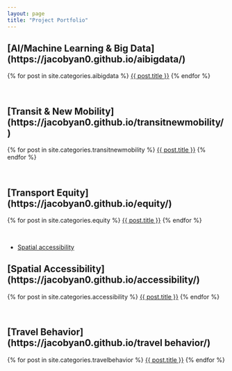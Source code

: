 ```yaml
---
layout: page
title: "Project Portfolio"
---
```

 
<article>
<h2>[AI/Machine Learning & Big Data](https://jacobyan0.github.io/aibigdata/)</h2>

{% for post in site.categories.aibigdata %}
  <a href="{{ post.url | relative_url }}">{{ post.title }}</a>
{% endfor %}
</article>

<br>

<article>
<h2>[Transit & New Mobility](https://jacobyan0.github.io/transitnewmobility/)</h2>

{% for post in site.categories.transitnewmobility %}
  <a href="{{ post.url | relative_url }}">{{ post.title }}</a>
{% endfor %}
</article>

<br>

<article>
<h2>[Transport Equity](https://jacobyan0.github.io/equity/)</h2>

{% for post in site.categories.equity %}
  <a href="{{ post.url | relative_url }}">{{ post.title }}</a>
{% endfor %}
</article>

<br>

* [Spatial accessibility](https://jacobyan0.github.io/accessibility/)

<article>
<h2>[Spatial Accessibility](https://jacobyan0.github.io/accessibility/)</h2>

{% for post in site.categories.accessibility %}
  <a href="{{ post.url | relative_url }}">{{ post.title }}</a>
{% endfor %}
</article>

<br>

<article>
<h2>[Travel Behavior](https://jacobyan0.github.io/travel behavior/)</h2>

{% for post in site.categories.travelbehavior %}
  <a href="{{ post.url | relative_url }}">{{ post.title }}</a>
{% endfor %}
</article>
